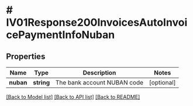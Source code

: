 # # IV01Response200InvoicesAutoInvoicePaymentInfoNuban

## Properties

Name | Type | Description | Notes
------------ | ------------- | ------------- | -------------
**nuban** | **string** | The bank account NUBAN code | [optional]

[[Back to Model list]](../../README.md#models) [[Back to API list]](../../README.md#endpoints) [[Back to README]](../../README.md)
